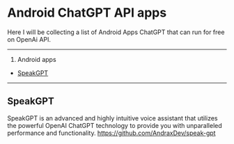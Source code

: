 # Android ChatGPT API apps
Here I will be collecting a list of Android Apps ChatGPT that can run for free on OpenAi API.

---
1. Android apps
- [SpeakGPT](https://github.com/VelvetAcidChrist/Android-chatgpt-API-apps/tree/main#speakgpt)
---

## SpeakGPT
SpeakGPT is an advanced and highly intuitive voice assistant that utilizes the powerful OpenAI ChatGPT technology to provide you with unparalleled performance and functionality.
https://github.com/AndraxDev/speak-gpt
